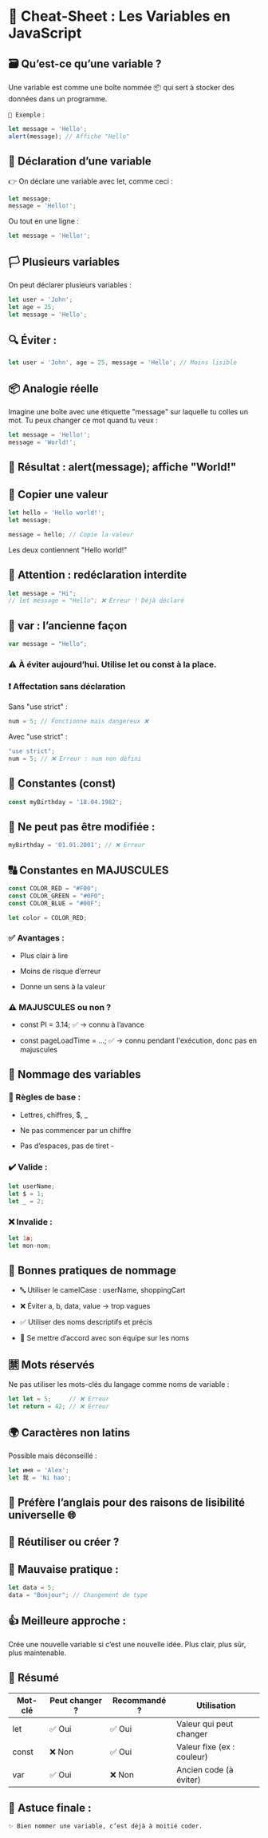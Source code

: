 
# 🧠 Cheat-Sheet : Les Variables en JavaScript

## 🗃️ Qu’est-ce qu’une variable ?

Une variable est comme une boîte nommée 📦 qui sert à stocker des données dans un programme.

`📌 Exemple` :

```js
let message = 'Hello';
alert(message); // Affiche "Hello"
```

## 🔧 Déclaration d’une variable

👉 On déclare une variable avec let, comme ceci :

```js
let message;
message = 'Hello!';
```

Ou tout en une ligne :

```js
let message = 'Hello!';
```

## 🏳️ Plusieurs variables

On peut déclarer plusieurs variables :

```js
let user = 'John';
let age = 25;
let message = 'Hello';
```

## 🔍 Éviter :

```js
let user = 'John', age = 25, message = 'Hello'; // Moins lisible
```

## 📦 Analogie réelle

Imagine une boîte avec une étiquette "message" sur laquelle tu colles un mot.
Tu peux changer ce mot quand tu veux :

```js
let message = 'Hello!';
message = 'World!';
```

## 📢 Résultat : alert(message); affiche "World!"

## 🔄 Copier une valeur

```js
let hello = 'Hello world!';
let message;

message = hello; // Copie la valeur
```

Les deux contiennent "Hello world!"

## 🚨 Attention : redéclaration interdite

```js
let message = "Hi";
// let message = "Hello"; ❌ Erreur ! Déjà déclaré
```

## 🧓 var : l’ancienne façon

```js
var message = "Hello";
```

### ⚠️ À éviter aujourd’hui. Utilise let ou const à la place.

### ❗ Affectation sans déclaration

Sans "use strict" :

```js
num = 5; // Fonctionne mais dangereux ❌
```

Avec "use strict" :

```js
"use strict";
num = 5; // ❌ Erreur : num non défini
```

## 🧊 Constantes (const)

```js
const myBirthday = '18.04.1982';
```
    
## 🛑 Ne peut pas être modifiée :

```js
myBirthday = '01.01.2001'; // ❌ Erreur
```

## 🔠 Constantes en MAJUSCULES

```js
const COLOR_RED = "#F00";
const COLOR_GREEN = "#0F0";
const COLOR_BLUE = "#00F";

let color = COLOR_RED;
```

### ✅ Avantages :

- Plus clair à lire

- Moins de risque d’erreur

- Donne un sens à la valeur

### ⚠️ MAJUSCULES ou non ?

- const PI = 3.14; ✅ → connu à l’avance

- const pageLoadTime = ...; ✅ → connu pendant l'exécution, donc pas en majuscules

## 🧼 Nommage des variables

### 🎯 Règles de base :

- Lettres, chiffres, $, _

- Ne pas commencer par un chiffre

- Pas d’espaces, pas de tiret -

### ✔️ Valide :

```js
let userName;
let $ = 1;
let _ = 2;
```

### ❌ Invalide :

```js
let 1a;
let mon-nom;
```

## 🧠 Bonnes pratiques de nommage

- 🔤 Utiliser le camelCase : userName, shoppingCart

- ❌ Éviter a, b, data, value → trop vagues

- ✅ Utiliser des noms descriptifs et précis

- 👥 Se mettre d’accord avec son équipe sur les noms

## 🈲 Mots réservés

Ne pas utiliser les mots-clés du langage comme noms de variable :

```js
let let = 5;     // ❌ Erreur
let return = 42; // ❌ Erreur
```

## 🌍 Caractères non latins

Possible mais déconseillé :

```js
let имя = 'Alex';
let 我 = 'Ni hao';
```

## 📌 Préfère l’anglais pour des raisons de lisibilité universelle 🌐

## 🔁 Réutiliser ou créer ?

## 🙅 Mauvaise pratique :

```js
let data = 5;
data = "Bonjour"; // Changement de type
```

## 👍 Meilleure approche :
Crée une nouvelle variable si c’est une nouvelle idée. Plus clair, plus sûr, plus maintenable.

## 🧾 Résumé

| Mot-clé	| Peut changer ?	| Recommandé ?	| Utilisation |
| ---	| ---	| ---	| --- |
| let	| ✅ Oui	| ✅ Oui	| Valeur qui peut changer |
| const	| ❌ Non	| ✅ Oui	| Valeur fixe (ex : couleur) |
| var	| ✅ Oui	| ❌ Non	| Ancien code (à éviter) |

## 🧠 Astuce finale :

    ✨ Bien nommer une variable, c’est déjà à moitié coder.